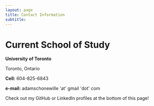 ```yaml
---
layout: page
title: Contact Information
subtitle:
---
```

# Current School of Study

**University of Toronto**

Toronto, Ontario

**Cell:** 604-825-6843

**e-mail:** adamschonewille 'at' gmail 'dot' com

Check out my GitHub or LinkedIn profiles at the bottom of this page!
